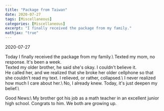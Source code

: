 ```yaml
---
title: "Package from Taiwan"
date: 2020-07-27
tags: [Miscellaneous]
categories: [Miscellaneous]
excerpt: "I finally received the package from my family."
mathjax: "true"
---
```


2020-07-27

Today I finally received the package from my family.\ 
Texted my mom, no response. It's been a week.\
Texted my older brother, he said she's okay. I couldn't believe it.\
He called her, and we realized that she broke her older cellphone so that she couldn't read my text. I relieved, or rather, collapsed.\ 
I never realized how much I care about her.\ 
No, I already knew. Today, it's just deepen my belief.\

Good News:\ 
My brother got his job as a math teacher in an excellent junior high school. Congrats to him. We both are growing up.
